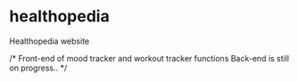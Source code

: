 # healthopedia
Healthopedia website

/* Front-end of mood tracker and workout tracker functions 
  Back-end is still on progress..
*/
